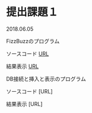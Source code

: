 # 提出課題１
2018.06.05

FizzBuzzのプログラム

ソースコード
[URL](https://github.com/takaakiyamaga/takaakiyamaga/blob/master/FizzBuzz.php)

結果表示
[URL](http://153.126.145.115/g031o153/FizzBuzz.php)


DB接続と挿入と表示のプログラム

ソースコード
[URL]

結果表示
[URL]
